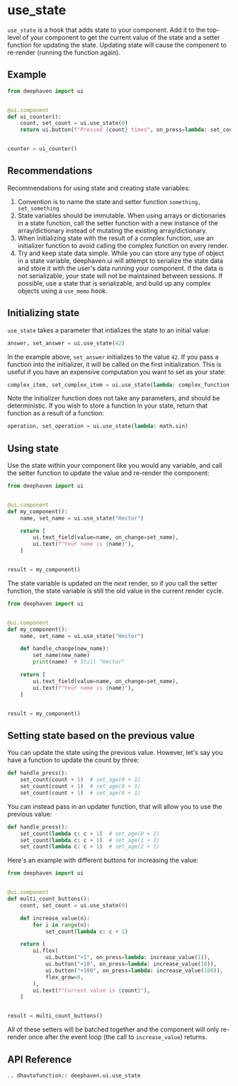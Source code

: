 # use_state

`use_state` is a hook that adds state to your component. Add it to the top-level of your component to get the current value of the state and a setter function for updating the state. Updating state will cause the component to re-render (running the function again).

## Example

```python
from deephaven import ui


@ui.component
def ui_counter():
    count, set_count = ui.use_state(0)
    return ui.button(f"Pressed {count} times", on_press=lambda: set_count(count + 1))


counter = ui_counter()
```

## Recommendations

Recommendations for using state and creating state variables:

1. Convention is to name the state and setter function `something, set_something`
2. State variables should be immutable. When using arrays or dictionaries in a state function, call the setter function with a new instance of the array/dictionary instead of mutating the existing array/dictionary.
3. When initializing state with the result of a complex function, use an initializer function to avoid calling the complex function on every render.
4. Try and keep state data simple. While you can store any type of object in a state variable, deephaven.ui will attempt to serialize the state data and store it with the user's data running your component. If the data is not serializable, your state will not be maintained between sessions. If possible, use a state that is serializable, and build up any complex objects using a `use_memo` hook.

## Initializing state

`use_state` takes a parameter that intializes the state to an initial value:

```python
answer, set_answer = ui.use_state(42)
```

In the example above, `set_answer` initializes to the value `42`. If you pass a function into the initializer, it will be called on the first initialization. This is useful if you have an expensive computation you want to set as your state:

```python
complex_item, set_complex_item = ui.use_state(lambda: complex_function())
```

Note the initializer function does not take any parameters, and should be deterministic. If you wish to store a function in your state, return that function as a result of a function:

```python
operation, set_operation = ui.use_state(lambda: math.sin)
```

## Using state

Use the state within your component like you would any variable, and call the setter function to update the value and re-render the component:

```python
from deephaven import ui


@ui.component
def my_component():
    name, set_name = ui.use_state("Hector")

    return [
        ui.text_field(value=name, on_change=set_name),
        ui.text(f"Your name is {name}"),
    ]


result = my_component()
```

The state variable is updated on the _next_ render, so if you call the setter function, the state variable is still the old value in the current render cycle.

```python
from deephaven import ui


@ui.component
def my_component():
    name, set_name = ui.use_state("Hector")

    def handle_change(new_name):
        set_name(new_name)
        print(name)  # Still "Hector"

    return [
        ui.text_field(value=name, on_change=set_name),
        ui.text(f"Your name is {name}"),
    ]


result = my_component()
```

## Setting state based on the previous value

You can update the state using the previous value. However, let's say you have a function to update the count by three:

```python
def handle_press():
    set_count(count + 1)  # set_age(0 + 1)
    set_count(count + 1)  # set_age(0 + 1)
    set_count(count + 1)  # set_age(0 + 1)
```

You can instead pass in an updater function, that will allow you to use the previous value:

```python
def handle_press():
    set_count(lambda c: c + 1)  # set_age(0 + 1)
    set_count(lambda c: c + 1)  # set_age(1 + 1)
    set_count(lambda c: c + 1)  # set_age(2 + 1)
```

Here's an example with different buttons for increasing the value:

```python
from deephaven import ui


@ui.component
def multi_count_buttons():
    count, set_count = ui.use_state(0)

    def increase_value(n):
        for i in range(n):
            set_count(lambda c: c + 1)

    return [
        ui.flex(
            ui.button("+1", on_press=lambda: increase_value(1)),
            ui.button("+10", on_press=lambda: increase_value(10)),
            ui.button("+100", on_press=lambda: increase_value(100)),
            flex_grow=0,
        ),
        ui.text(f"Current value is {count}"),
    ]


result = multi_count_buttons()
```

All of these setters will be batched together and the component will only re-render once after the event loop (the call to `increase_value`) returns.

## API Reference

```{eval-rst}
.. dhautofunction:: deephaven.ui.use_state
```
